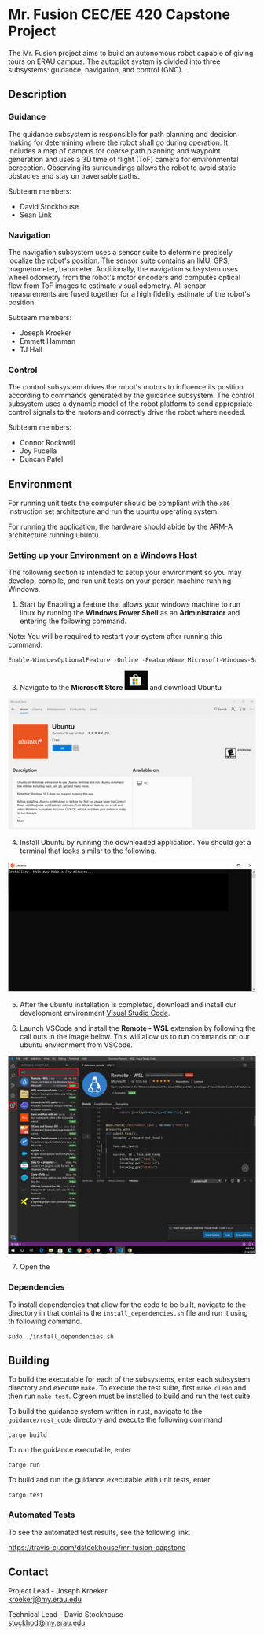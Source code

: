 # Mr. Fusion CEC/EE 420 Capstone Project

The Mr. Fusion project aims to build an autonomous robot capable of giving
tours on ERAU campus. The autopilot system is divided into three subsystems:
guidance, navigation, and control (GNC).

## Description

### Guidance

The guidance subsystem is responsible for path planning and decision making
for determining where the robot shall go during operation. It includes a
map of campus for coarse path planning and waypoint generation and uses a
3D time of flight (ToF) camera for environmental perception. Observing its
surroundings allows the robot to avoid static obstacles and stay on traversable
paths.

Subteam members:  
* David Stockhouse
* Sean Link

### Navigation

The navigation subsystem uses a sensor suite to determine precisely localize
the robot's position. The sensor suite contains an IMU, GPS, magnetometer, 
barometer. Additionally, the navigation subsystem uses wheel odometry from the
robot's motor encoders and computes optical flow from ToF images to estimate 
visual odometry. All sensor measurements are fused together for a high fidelity
estimate of the robot's position.

Subteam members:  
* Joseph Kroeker
* Emmett Hamman
* TJ Hall

### Control

The control subsystem drives the robot's motors to influence its position
according to commands generated by the guidance subsystem. The control
subsystem uses a dynamic model of the robot platform to send appropriate
control signals to the motors and correctly drive the robot where needed.

Subteam members:  
* Connor Rockwell
* Joy Fucella
* Duncan Patel

## Environment

For running unit tests the computer should be compliant with the `x86` instruction set architecture and run the ubuntu operating system.

For running the application, the hardware should abide by the ARM-A architecture running ubuntu.

### Setting up your Environment on a Windows Host

The following section is intended to setup your environment so you may develop, compile, and run unit tests on your person machine running Windows.


1. Start by Enabling a feature that allows your windows machine to run linux by running the **Windows Power Shell** as an **Administrator** and entering the following command.

Note: You will be required to restart your system after running this command.

``` powershell
Enable-WindowsOptionalFeature -Online -FeatureName Microsoft-Windows-Subsystem-Linux
```

3. Navigate to the **Microsoft Store** ![](./read_me_images/microsoft_store.png) and download Ubuntu 

![](read_me_images/ubuntu_download.png)

4. Install Ubuntu by running the downloaded application. You should get a terminal that looks similar to the following.

![](read_me_images/ubuntu_install.png)

5. After the ubuntu installation is completed, download and install our development environment [Visual Studio Code](https://code.visualstudio.com/).
   
6. Launch VSCode and install the **Remote - WSL** extension by following the call outs in the image below. This will allow us to run commands on our ubuntu environment from VSCode. 

![](./read_me_images/install_remote_wsl.png)

7. Open the 

### Dependencies
To install dependencies that allow for the code to be built, navigate to the directory in that contains the `install_dependencies.sh` file and run it using th following command.

```
sudo ./install_dependencies.sh
```

## Building

To build the executable for each of the subsystems, enter each subsystem directory and execute `make`. To execute the
test suite, first `make clean` and then run `make test`. Cgreen must be installed to build and run the test suite.

To build the guidance system written in rust, navigate to the `guidance/rust_code` directory and execute the following
command

```
cargo build
```

To run the guidance executable, enter

```
cargo run
```

To build and run the guidance executable with unit tests, enter

```
cargo test
```

### Automated Tests

To see the automated test results, see the following link.

https://travis-ci.com/dstockhouse/mr-fusion-capstone

## Contact

Project Lead - Joseph Kroeker  
[kroekerj@my.erau.edu](mailto:kroekerj@my.erau.edu)

Technical Lead - David Stockhouse  
[stockhod@my.erau.edu](mailto:stockhod@my.erau.edu)

